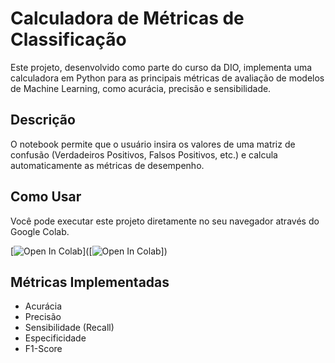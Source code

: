 # Calculadora de Métricas de Classificação

Este projeto, desenvolvido como parte do curso da DIO, implementa uma calculadora em Python para as principais métricas de avaliação de modelos de Machine Learning, como acurácia, precisão e sensibilidade.

## Descrição

O notebook permite que o usuário insira os valores de uma matriz de confusão (Verdadeiros Positivos, Falsos Positivos, etc.) e calcula automaticamente as métricas de desempenho.

## Como Usar

Você pode executar este projeto diretamente no seu navegador através do Google Colab.

[![Open In Colab](https://colab.research.google.com/assets/colab-badge.svg)]([![Open In Colab](https://colab.research.google.com/assets/colab-badge.svg)])

## Métricas Implementadas
* Acurácia
* Precisão
* Sensibilidade (Recall)
* Especificidade
* F1-Score
